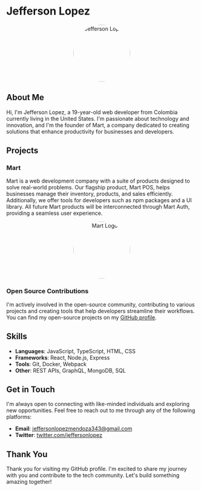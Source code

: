 # Jefferson Lopez

<p align="center">
  <img src="https://res.cloudinary.com/jeffersoncloud/image/upload/v1718559599/mart/v259qpyohwdjixolqx3z.jpg" alt="Jefferson Lopez" style="border-radius: 50%; width: 150px; height: 150px; overflow: hidden;">
</p>

## About Me

Hi, I'm Jefferson Lopez, a 19-year-old web developer from Colombia currently living in the United States. I'm passionate about technology and innovation, and I'm the founder of Mart, a company dedicated to creating solutions that enhance productivity for businesses and developers.

## Projects

### Mart

Mart is a web development company with a suite of products designed to solve real-world problems. Our flagship product, Mart POS, helps businesses manage their inventory, products, and sales efficiently. Additionally, we offer tools for developers such as npm packages and a UI library. All future Mart products will be interconnected through Mart Auth, providing a seamless user experience.

<p align="center">
  <img src="https://res.cloudinary.com/jeffersoncloud/image/upload/v1715885335/mart/tqh0oj2b2zo1nbjlcoxh.svg" alt="Mart Logo" style="border-radius: 50%; width: 150px; height: 150px; overflow: hidden;">
</p>

### Open Source Contributions

I'm actively involved in the open-source community, contributing to various projects and creating tools that help developers streamline their workflows. You can find my open-source projects on my [GitHub profile](https://github.com/jefferson-lopez-dev).

## Skills

- **Languages**: JavaScript, TypeScript, HTML, CSS
- **Frameworks**: React, Node.js, Express
- **Tools**: Git, Docker, Webpack
- **Other**: REST APIs, GraphQL, MongoDB, SQL

## Get in Touch

I'm always open to connecting with like-minded individuals and exploring new opportunities. Feel free to reach out to me through any of the following platforms:

- **Email**: jeffersonlopezmendoza343@gmail.com
- **Twitter**: [twitter.com/jeffersonlopez](https://twitter.com/jefferson__dev)

## Thank You

Thank you for visiting my GitHub profile. I'm excited to share my journey with you and contribute to the tech community. Let's build something amazing together!
